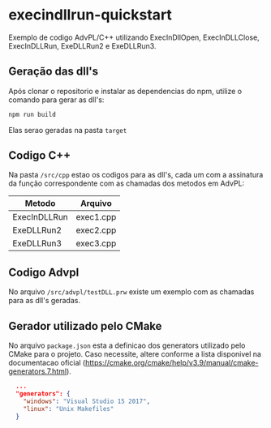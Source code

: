 # execindllrun-quickstart

Exemplo de codigo AdvPL/C++ utilizando ExecInDllOpen, ExecInDLLClose, ExecInDLLRun, ExeDLLRun2 e ExeDLLRun3.

## Geração das dll's

Após clonar o repositorio e instalar as dependencias do npm, utilize o comando para gerar as dll's:

```bash
npm run build
```

Elas serao geradas na pasta `target`

## Codigo C++

Na pasta `/src/cpp` estao os codigos para as dll's, cada um com a assinatura da função correspondente com as chamadas dos metodos em AdvPL:


Metodo | Arquivo
-------|--------
ExecInDLLRun | exec1.cpp
ExeDLLRun2 | exec2.cpp
ExeDLLRun3 | exec3.cpp


## Codigo Advpl

No arquivo `/src/advpl/testDLL.prw` existe um exemplo com as chamadas para as dll's geradas.

## Gerador utilizado pelo CMake

No arquivo `package.json` esta a definicao dos generators utilizado pelo CMake para o projeto. Caso necessite, altere conforme a lista disponivel na documentacao oficial (https://cmake.org/cmake/help/v3.9/manual/cmake-generators.7.html).

```json
  ...
  "generators": {
    "windows": "Visual Studio 15 2017",
    "linux": "Unix Makefiles"
  }
```

